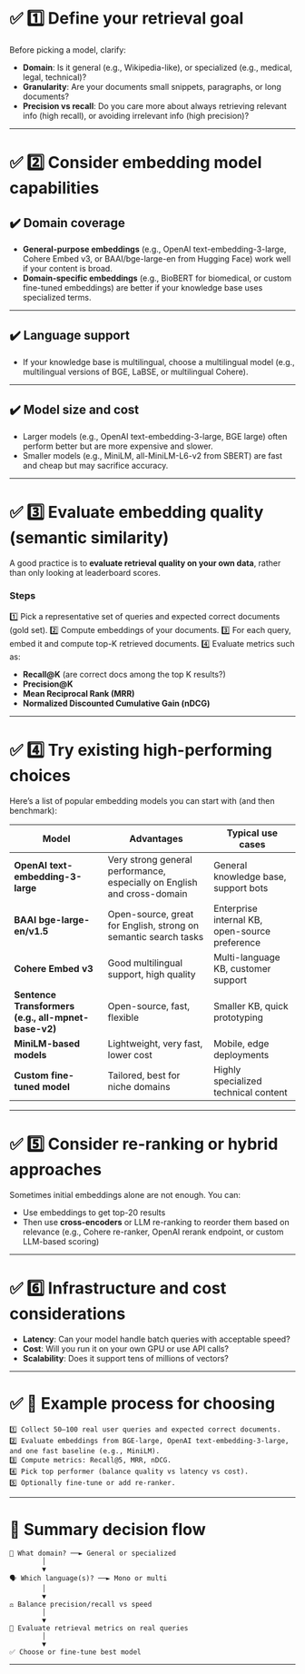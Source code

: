 
# ✅ 1️⃣ Define your retrieval goal

Before picking a model, clarify:

* **Domain**: Is it general (e.g., Wikipedia-like), or specialized (e.g., medical, legal, technical)?
* **Granularity**: Are your documents small snippets, paragraphs, or long documents?
* **Precision vs recall**: Do you care more about always retrieving relevant info (high recall), or avoiding irrelevant info (high precision)?

---

# ✅ 2️⃣ Consider embedding model capabilities

## ✔️ Domain coverage

* **General-purpose embeddings** (e.g., OpenAI text-embedding-3-large, Cohere Embed v3, or BAAI/bge-large-en from Hugging Face) work well if your content is broad.
* **Domain-specific embeddings** (e.g., BioBERT for biomedical, or custom fine-tuned embeddings) are better if your knowledge base uses specialized terms.

---

## ✔️ Language support

* If your knowledge base is multilingual, choose a multilingual model (e.g., multilingual versions of BGE, LaBSE, or multilingual Cohere).

---

## ✔️ Model size and cost

* Larger models (e.g., OpenAI text-embedding-3-large, BGE large) often perform better but are more expensive and slower.
* Smaller models (e.g., MiniLM, all-MiniLM-L6-v2 from SBERT) are fast and cheap but may sacrifice accuracy.

---

# ✅ 3️⃣ Evaluate embedding quality (semantic similarity)

A good practice is to **evaluate retrieval quality on your own data**, rather than only looking at leaderboard scores.

### Steps

1️⃣ Pick a representative set of queries and expected correct documents (gold set).
2️⃣ Compute embeddings of your documents.
3️⃣ For each query, embed it and compute top-K retrieved documents.
4️⃣ Evaluate metrics such as:

* **Recall\@K** (are correct docs among the top K results?)
* **Precision\@K**
* **Mean Reciprocal Rank (MRR)**
* **Normalized Discounted Cumulative Gain (nDCG)**

---

# ✅ 4️⃣ Try existing high-performing choices

Here’s a list of popular embedding models you can start with (and then benchmark):

| Model                                               | Advantages                                                              | Typical use cases                              |
| --------------------------------------------------- | ----------------------------------------------------------------------- | ---------------------------------------------- |
| **OpenAI text-embedding-3-large**                   | Very strong general performance, especially on English and cross-domain | General knowledge base, support bots           |
| **BAAI bge-large-en/v1.5**                          | Open-source, great for English, strong on semantic search tasks         | Enterprise internal KB, open-source preference |
| **Cohere Embed v3**                                 | Good multilingual support, high quality                                 | Multi-language KB, customer support            |
| **Sentence Transformers (e.g., all-mpnet-base-v2)** | Open-source, fast, flexible                                             | Smaller KB, quick prototyping                  |
| **MiniLM-based models**                             | Lightweight, very fast, lower cost                                      | Mobile, edge deployments                       |
| **Custom fine-tuned model**                         | Tailored, best for niche domains                                        | Highly specialized technical content           |

---

# ✅ 5️⃣ Consider re-ranking or hybrid approaches

Sometimes initial embeddings alone are not enough. You can:

* Use embeddings to get top-20 results
* Then use **cross-encoders** or LLM re-ranking to reorder them based on relevance (e.g., Cohere re-ranker, OpenAI rerank endpoint, or custom LLM-based scoring)

---

# ✅ 6️⃣ Infrastructure and cost considerations

* **Latency**: Can your model handle batch queries with acceptable speed?
* **Cost**: Will you run it on your own GPU or use API calls?
* **Scalability**: Does it support tens of millions of vectors?

---

# ✅ 🧪 Example process for choosing

```
1️⃣ Collect 50–100 real user queries and expected correct documents.
2️⃣ Evaluate embeddings from BGE-large, OpenAI text-embedding-3-large, and one fast baseline (e.g., MiniLM).
3️⃣ Compute metrics: Recall@5, MRR, nDCG.
4️⃣ Pick top performer (balance quality vs latency vs cost).
5️⃣ Optionally fine-tune or add re-ranker.
```

---

# 💬 **Summary decision flow**

```plaintext
🧭 What domain? ──► General or specialized
        │
        ▼
🗣️ Which language(s)? ──► Mono or multi
        │
        ▼
⚖️ Balance precision/recall vs speed
        │
        ▼
🧪 Evaluate retrieval metrics on real queries
        │
        ▼
✅ Choose or fine-tune best model
```

---
